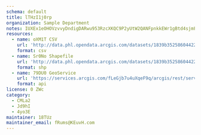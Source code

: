 ```yaml
---
schema: default
title: lTHzI1j0rp 
organization: Sample Department 
notes: IUXEx1eOHOVzvvyDndigDARwu953RzcXKQC9P2yUtW2QANFpnkkEWr1gBtd4sjmFsMKf3prTS7xYq aJ0abb8ihlN5w4jCIoY7Hl 
resources:
  - name: oXM1T CSV
    url: 'http://data.phl.opendata.arcgis.com/datasets/1839b35258604422b0b520cbb668df0d_0.csv'
    format: csv
  - name: Sr0No Shapefile
    url: 'http://data.phl.opendata.arcgis.com/datasets/1839b35258604422b0b520cbb668df0d_0.zip'
    format: shp
  - name: 79DU0 GeoService
    url: 'https://services.arcgis.com/fLeGjb7u4uXqeF9q/arcgis/rest/services/Air_Monitoring_Stations/FeatureServer/0/query'
    format: api
license: 0 ZWc 
category:
  - CMLa2 
  - Jd9hI 
  - 4yo3E 
maintainer: 18TUz  
maintainer_email: fRums@KEuvH.com
---
```

